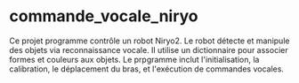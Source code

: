 # commande_vocale_niryo
Ce projet programme contrôle un robot Niryo2. Le robot détecte et manipule des objets via reconnaissance vocale. Il utilise un dictionnaire pour associer formes et couleurs aux objets. Le prpgramme inclut l'initialisation, la calibration, le déplacement du bras, et l'exécution de commandes vocales.
